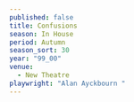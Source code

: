 ```yaml
---
published: false
title: Confusions
season: In House
period: Autumn
season_sort: 30
year: "99_00"
venue:
  - New Theatre
playwright: "Alan Ayckbourn "
---
```



